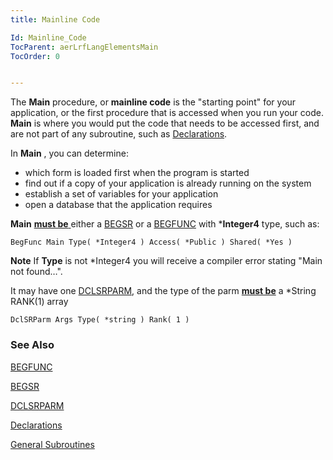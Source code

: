 ```yaml
---
title: Mainline Code

Id: Mainline_Code
TocParent: aerLrfLangElementsMain
TocOrder: 0


---
```


The **Main** procedure, or **mainline code** is the "starting point" for your application, or the first procedure that is accessed when you run your code. **Main** is where you would put the code that needs to be accessed first, and are not part of any subroutine, such as [Declarations](Declarations.html). 

In **Main** , you can determine:

- which form is loaded first when the program is started
- find out if a copy of your application is already running on the system
- establish a set of variables for your application
- open a database that the application requires

**Main** <u> **must be** </u> either a [BEGSR](BEGSR.html) or a [BEGFUNC](BEGFUNC.html) with ***Integer4** type, such as: 

``` BegFunc Main Type( *Integer4 ) Access( *Public ) Shared( *Yes ) ``` 

**Note** If **Type** is not *Integer4 you will receive a compiler error stating "Main not found…". 

It may have one [DCLSRPARM](DCLSRPARM.html), and the type of the parm **<u>must be</u>** a *String RANK(1) array 

```
DclSRParm Args Type( *string ) Rank( 1 )
```

### See Also
[BEGFUNC](BEGFUNC.html)

[BEGSR](BEGSR.html)

[DCLSRPARM](DCLSRPARM.html)

[Declarations](Declarations.html)

[General Subroutines](General_Subroutines.html) 
